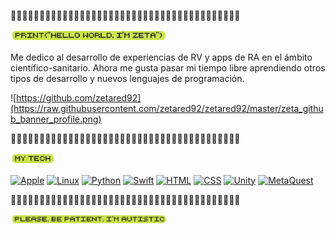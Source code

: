 🧩🧩🧩🧩🧩🧩🧩🧩🧩🧩🧩🧩🧩🧩🧩🧩🧩🧩🧩🧩🧩🧩🧩🧩🧩🧩🧩🧩🧩🧩🧩🧩🧩🧩🧩🧩🧩🧩🧩🧩


<img width='50%' src='https://raw.githubusercontent.com/zetared92/zetared92/master/print_HW_Zeta.png'/>
<p> Me dedico al desarrollo de experiencias de RV y apps de RA en el ámbito científico-sanitario.
Ahora me gusta pasar mi tiempo libre aprendiendo otros tipos de desarrollo y nuevos lenguajes de programación.</p>

![https://github.com/zetared92](https://raw.githubusercontent.com/zetared92/zetared92/master/zeta_github_banner_profile.png)

🧩🧩🧩🧩🧩🧩🧩🧩🧩🧩🧩🧩🧩🧩🧩🧩🧩🧩🧩🧩🧩🧩🧩🧩🧩🧩🧩🧩🧩🧩🧩🧩🧩🧩🧩🧩🧩🧩🧩🧩

<img width='15%' src='https://raw.githubusercontent.com/zetared92/zetared92/master/myTech_Zeta.png'/>

[![Apple](https://img.shields.io/badge/iOS-999999?style=for-the-badge&logo=apple&logoColor=white&labelColor=101010)]()
[![Linux](https://img.shields.io/badge/Linux-0275af?style=for-the-badge&logo=linux&logoColor=white&labelColor=101010)]()
[![Python](https://img.shields.io/badge/Python-yellow?style=for-the-badge&logo=python&logoColor=white&labelColor=101010)]()
[![Swift](https://img.shields.io/badge/Swift-ff3e20?style=for-the-badge&logo=swift&logoColor=white&labelColor=101010)]()
[![HTML](https://img.shields.io/badge/HTML-ff3e20?style=for-the-badge&logo=HTML&logoColor=white&labelColor=101010)]()
[![CSS](https://img.shields.io/badge/CSS-ff3e20?style=for-the-badge&logo=CSS&logoColor=white&labelColor=101010)]()
[![Unity](https://img.shields.io/badge/Unity-gray?style=for-the-badge&logo=unity&logoColor=white&labelColor=101010)]()
[![MetaQuest](https://img.shields.io/badge/Meta-white?style=for-the-badge&logo=meta&logoColor=white&labelColor=101010)]()



🧩🧩🧩🧩🧩🧩🧩🧩🧩🧩🧩🧩🧩🧩🧩🧩🧩🧩🧩🧩🧩🧩🧩🧩🧩🧩🧩🧩🧩🧩🧩🧩🧩🧩🧩🧩🧩🧩🧩🧩

<img width='50%' src='https://raw.githubusercontent.com/zetared92/zetared92/master/be_patient_Zeta.png'/>
